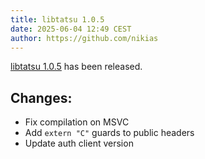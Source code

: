 ```yaml
---
title: libtatsu 1.0.5
date: 2025-06-04 12:49 CEST
author: https://github.com/nikias
---
```

[libtatsu 1.0.5](/#download-libtatsu) has been released.
<!-- excerpt -->
## Changes:
* Fix compilation on MSVC
* Add `extern "C"` guards to public headers
* Update auth client version
